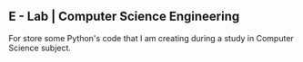 E - Lab | Computer Science Engineering
---
For store some Python's code that I am creating during a study in Computer Science subject.
